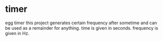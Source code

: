 # timer
egg timer
this project generates certain frequency after sometime and can be used as a remainder for anything.
time is given in seconds.
frequency is given in Hz.
